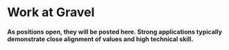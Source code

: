 <br><br><br>
<left><h1>Work at Gravel</h1></left>

<left><h4>     As positions open, they will be posted here. Strong applications typically demonstrate close alignment of values and high technical skill.</h4></left>
